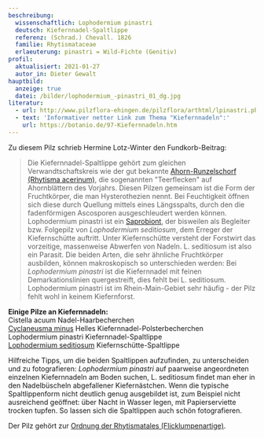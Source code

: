 ```yaml
---
beschreibung:
  wissenschaftlich: Lophodermium pinastri
  deutsch: Kiefernnadel-Spaltlippe
  referenz: (Schrad.) Chevall. 1826
  familie: Rhytismataceae
  erlaeuterung: pinastri = Wild-Fichte (Genitiv)
profil:
  aktualisiert: 2021-01-27
  autor_in: Dieter Gewalt
hauptbild:
  anzeige: true
  datei: /bilder/lophodermium_-pinastri_01_dg.jpg
literatur:
  - url: http://www.pilzflora-ehingen.de/pilzflora/arthtml/lpinastri.php
  - text: 'Informativer netter Link zum Thema "Kiefernnadeln":'
    url: https://botanio.de/97-Kiefernnadeln.htm
---
```

Zu diesem Pilz schrieb Hermine Lotz-Winter den Fundkorb-Beitrag:

> Die Kiefernnadel-Spaltlippe gehört zum gleichen Verwandtschaftskreis wie der gut bekannte [Ahorn-Runzelschorf (Rhytisma acerinum)](/pilze/rhytisma-acerinum-ahorn-runzelschorf), die sogenannten "Teerflecken" auf Ahornblättern des Vorjahrs. Diesen Pilzen gemeinsam ist die Form der Fruchtkörper, die man Hysterothezien nennt. Bei Feuchtigkeit öffnen sich diese durch Quellung mittels eines Längsspalts, durch den die fadenförmigen Ascosporen ausgeschleudert werden können. Lophodermium pinastri ist ein [Saprobiont](saprobiontisch "Glossar"), der bisweilen als Begleiter bzw. Folgepilz von *Lophodermium seditiosum*, dem Erreger der Kiefernschütte auftritt. Unter Kiefernschütte versteht der Forstwirt das vorzeitige, massenweise Abwerfen von Nadeln. L. seditiosum ist also ein Parasit. Die beiden Arten, die sehr ähnliche Fruchtkörper ausbilden, können makroskopisch so unterschieden werden: Bei *Lophodermium pinastri* ist die Kiefernnadel mit feinen Demarkationslinien quergestreift, dies fehlt bei L. seditiosum. Lophodermium pinastri ist im Rhein-Main-Gebiet sehr häufig - der Pilz fehlt wohl in keinem Kiefernforst. 

**Einige Pilze an Kiefernnadeln:**\
Cistella acuum   Nadel-Haarbecherchen\
[Cyclaneusma minus](/pilze/cyclaneusma-minus-helles-kiefernnadel-polsterbecherchen)   Helles Kiefernnadel-Polsterbecherchen\
Lophodermium pinastri	Kiefernnadel-Spaltlippe\
[Lophodermium seditiosum](/pilze/lophodermium-seditiosum-kiefernschütte-spaltlippe)   Kiefernschütte-Spaltlippe

Hilfreiche Tipps, um die beiden Spaltlippen aufzufinden, zu unterscheiden und zu fotografieren: *Lophodermium pinastri* auf paarweise angeordneten einzelnen Kiefernnadeln am Boden suchen, L. seditiosum findet man eher in den Nadelbüscheln abgefallener Kiefernästchen. Wenn die typische Spaltlippenform nicht deutlich genug ausgebildet ist, zum Beispiel nicht ausreichend geöffnet: über Nacht in Wasser legen, mit Papierserviette trocken tupfen. So lassen sich die Spaltlippen auch schön fotografieren.

Der Pilz gehört zur [Ordnung der Rhytismatales (Flicklumpenartige)](/verwandt/flicklumpenartige-rhytismatales).